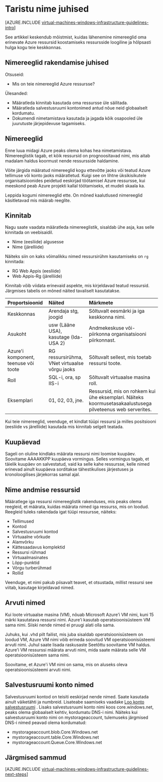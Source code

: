 <properties
    pageTitle="Taristu nime panemise juhised | Microsoft Azure'i"
    description="Lisateavet selle võtme ja rakendamist nime panemise juhised Azure taristu teenused."
    documentationCenter=""
    services="virtual-machines-windows"
    authors="iainfoulds"
    manager="timlt"
    editor=""
    tags="azure-resource-manager"/>

<tags
    ms.service="virtual-machines-windows"
    ms.workload="infrastructure-services"
    ms.tgt_pltfrm="vm-windows"
    ms.devlang="na"
    ms.topic="article"
    ms.date="09/08/2016"
    ms.author="iainfou"/>

# <a name="infrastructure-naming-guidelines"></a>Taristu nime juhised

[AZURE.INCLUDE [virtual-machines-windows-infrastructure-guidelines-intro](../../includes/virtual-machines-windows-infrastructure-guidelines-intro.md)] 

See artikkel keskendub mõistmist, kuidas lähenemine nimereeglid oma erinevate Azure ressursid koostamiseks ressursside loogiline ja hõlpsasti hulga kogu teie keskkonnas.

## <a name="implementation-guidelines-for-naming-conventions"></a>Nimereeglid rakendamise juhised

Otsuseid:

- Mis on teie nimereeglid Azure ressursse?

Ülesanded:

- Määratleda kinnitab kasutada oma ressursse üle säilitada.
- Määratleda salvestusruumi kontonimed antud nõue neid globaalselt kordumatu.
- Dokumendi nimetamistava kasutada ja jagada kõik osapooled üle juurutuste järjepidevuse tagamiseks.

## <a name="naming-conventions"></a>Nimereeglid

Enne luua midagi Azure peaks olema kohas hea nimetamistava. Nimereeglistik tagab, et kõik ressursid on prognoositavad nimi, mis aitab madalam haldus koormust nende ressursside haldamine.

Võite järgida määratud nimereeglid kogu ettevõtte jaoks või teatud Azure tellimuse või konto jaoks määratletud. Kuigi see on lihtne üksikisikutele organisatsioonides peidetud eeskirjad töötamisel Azure ressursse, kui meeskond peab Azure projekti kallal töötamiseks, et mudeli skaala ka.

Leppida kogumi nimereeglid ette. On mõned kaalutlused nimereeglid käsitletavad mis määrab reeglite.

## <a name="affixes"></a>Kinnitab

Nagu saate vaadata määratleda nimereeglistik, sisaldab ühe asja, kas selle kinnitada on veebisaidil.

- Nime (eesliide) algusesse
- Nime (järelliide)

Näiteks siin on kaks võimalikku nimed ressursirühm kasutamiseks on `rg` kinnitada:

- RG Web Appis (eesliide)
- Web Appis-Rg (järelliide)

Kinnitab võib viidata erinevaid aspekte, mis kirjeldavad teatud ressursid. Järgmises tabelis on mõned näited tavaliselt kasutatakse.

| Proportsioonid                               | Näited                                                               | Märkmete                                                                                                      |
|:-------------------------------------|:-----------------------------------------------------------------------|:-----------------------------------------------------------------------------------------------------------|
| Keskkonnas                          | Arendaja stg, joogid                                                         | Sõltuvalt eesmärki ja iga keskkonna nimi.                                                     |
| Asukoht                             | usw (Lääne USA), kasutage (Ida-USA 2)                                         | Andmekeskuse või-piirkonna organisatsiooni piirkonnast.                               |
| Azure'i komponent, teenuse või toote | RG ressursirühma, VNet virtuaalse võrgu jaoks                        | Sõltuvalt sellest, mis toetab ressursi toote.                                          |
| Roll                                 | SQL-i, ora, sp IIS-i                                                      | Sõltuvalt virtuaalse masina roll.                                                              |
| Eksemplari                             | 01, 02, 03, jne.                                                       | Ressursid, mis on rohkem kui ühe eksemplari. Näiteks koormusetasakaalustusega pilveteenus web serverites. |


Kui teie nimereeglid, veenduge, et kindlat tüüpi ressursi ja milles positsiooni (eesliide vs järelliide) kasutada mis kinnitab selgelt teatada.

## <a name="dates"></a>Kuupäevad

Sageli on oluline kindlaks määrata ressursi nimi loomise kuupäev. Soovitame AAAAKKPP kuupäeva vormingus. Selles vormingus tagab, et täielik kuupäev on salvestatud, vaid ka selle kahe ressursse, kelle nimed erinevad ainult kuupäeva sorditakse tähestikulises järjestuses ja kronoloogilises järjekorras samal ajal.

## <a name="naming-resources"></a>Nime andmise ressursid

Määratlege iga ressursi nimereeglistik rakenduses, mis peaks olema reegleid, et määrata, kuidas määrata nimed iga ressurss, mis on loodud. Reegleid tuleks rakendada igat tüüpi ressursse, näiteks:

- Tellimused
- Kontod
- Salvestusruumi kontod
- Virtuaalne võrkude
- Alamvõrku
- Kättesaadavus komplektid
- Ressursi rühmad
- Virtuaalmasinates
- Lõpp-punktid
- Võrgu turberühmad
- Rollid

Veenduge, et nimi pakub piisavalt teavet, et otsustada, millist ressursi see viitab, kasutage kirjeldavad nimed.

## <a name="computer-names"></a>Arvuti nimed

Kui loote virtuaalse masina (VM), nõuab Microsoft Azure'i VM nimi, kuni 15 märki kasutatava ressursi nimi. Azure'i kasutab operatsioonisüsteem VM sama nimi. Siiski nende nimed ei pruugi alati olla sama.

Juhuks, kui .vhd pilt failist, mis juba sisaldab operatsioonisüsteem on loodud VM, Azure VM nimi võib erineda soovitud VM operatsioonisüsteemi arvuti nimi. Juhul saate lisada raskusaste Seetõttu soovitame VM haldus. Azure'i VM ressurssi määrata arvuti nimi, mida saate määrata selle VM operatsioonisüsteem sama nimi.

Soovitame, et Azure'i VM nimi on sama, mis on aluseks oleva operatsioonisüsteemi arvuti nimi.

## <a name="storage-account-names"></a>Salvestusruumi konto nimed

Salvestusruumi kontod on teisiti eeskirjad nende nimed. Saate kasutada ainult väiketähti ja numbreid. Lisateabe saamiseks vaadake [Loo konto salvestusruumi](../storage/storage-create-storage-account.md#create-a-storage-account) . Lisaks salvestusruumi konto nimi koos core.windows.net, peaks olema globaalselt kehtiv, kordumatu DNS-i nimi. Näiteks kui salvestusruumi konto nimi on mystorageaccount, tulemuseks järgmised DNS-i nimed peavad olema kordumatud:

- mystorageaccount.blob.Core.Windows.net
- mystorageaccount.table.Core.Windows.net
- mystorageaccount.Queue.Core.Windows.net


## <a name="next-steps"></a>Järgmised sammud
[AZURE.INCLUDE [virtual-machines-windows-infrastructure-guidelines-next-steps](../../includes/virtual-machines-windows-infrastructure-guidelines-next-steps.md)] 